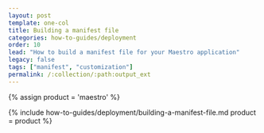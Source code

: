 ```yaml
---
layout: post
template: one-col
title: Building a manifest file
categories: how-to-guides/deployment
order: 10
lead: "How to build a manifest file for your Maestro application"
legacy: false
tags: ["manifest", "customization"]
permalink: /:collection/:path:output_ext
---
```


{% assign product = 'maestro' %}

{% include how-to-guides/deployment/building-a-manifest-file.md product = product %}